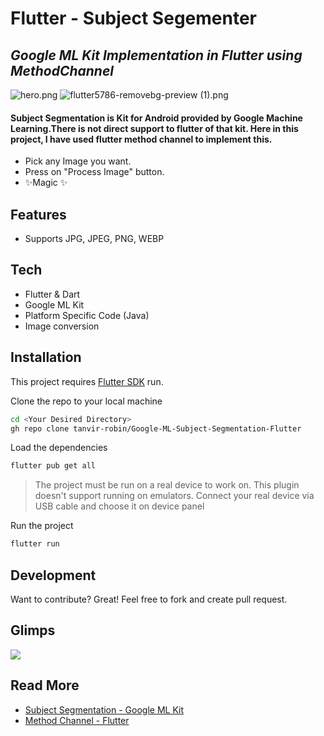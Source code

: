 # Flutter - Subject Segementer
## _Google ML Kit Implementation in Flutter using MethodChannel_


![hero.png](https://www.dropbox.com/scl/fi/8o3d1b6fpoonde4yp3ipt/hero.png?rlkey=0691kytekyhlmu50yg0wrpzl9&dl=0&raw=1) ![flutter5786-removebg-preview (1).png](https://www.dropbox.com/scl/fi/1f0n0i3cj5nx18294nqcq/flutter5786-removebg-preview-1.png?rlkey=jmqa9nk4mfno16o2k0s1fgle9&dl=0&raw=1)



#### Subject Segmentation is Kit for Android provided by Google Machine Learning.There is not direct support to flutter of that kit. Here in this project, I have used flutter method channel to implement this. 

- Pick any Image you want.
- Press on "Process Image" button.
- ✨Magic ✨

## Features

- Supports JPG, JPEG, PNG, WEBP



## Tech

 - Flutter & Dart
 - Google ML Kit
 - Platform Specific Code (Java)
 - Image conversion



## Installation

This project requires [Flutter SDK](https://flutter.dev/) run.

Clone the repo to your local machine

```sh
cd <Your Desired Directory>
gh repo clone tanvir-robin/Google-ML-Subject-Segmentation-Flutter
```

Load the dependencies

```sh
flutter pub get all
```

> The project must be run on a real device to work on. This plugin doesn't support running on emulators.
> Connect your real device via USB cable and choose it on device panel

Run the project

```sh
flutter run
```


## Development

Want to contribute? Great!
Feel free to fork and create pull request. 

## Glimps

![](https://previews.dropbox.com/p/thumb/ACMs1Qtf4TswqzDf7iZSy92qS5GjCquFSBM6LKW6odj7iQ1R4cMyrDrMqOQNNfy0Llt-hIJ2HL0TUTfR1u_wRtDjTcCMk0lJH2N-1jcxjLU-Q7Z_Q3ENX2fJEwtm-H8Tuhrl3LNQHP88071jtUJIBysszlSUIu-NK2qADoqW7hwL-qoeHylonksOYoF15ppik5sfvpyS5aF17sZmZBKZJHdX01_9MBSxk2RHCkrcsWzW2aquESijaT8jPssyjzd4XvM_OsVRzWENNTcllE9ANDXLwVKCohLoPqdOh7Z-JgHkPr3_omJlTZjOA2dCimm_nliMouIRoQbopQ8YQAhYWIMM/p.gif)

## Read More
- [Subject Segmentation - Google ML Kit](https://developers.google.com/ml-kit/vision/subject-segmentation/android)
- [Method Channel - Flutter](https://docs.flutter.dev/platform-integration/platform-channels?tab=android-channel-java)



